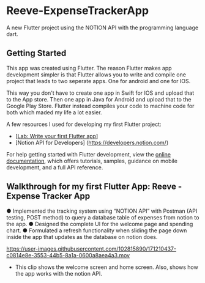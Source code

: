 # Reeve-ExpenseTrackerApp

A new Flutter project using the NOTION API with the programming language dart.

## Getting Started

This app was created using Flutter. The reason Flutter makes app development simpler is that Flutter allows you to write and compile one project that leads to two seperate apps. One for android and one for IOS. 

This way you don't have to create one app in Swift for IOS and upload that to the App store. Then one app in Java for Android and upload that to the Google Play Store. Flutter instead compiles your code to machine code for both which maded my life a lot easier.

A few resources I used for developing my first Flutter project:

- [[Lab: Write your first Flutter app](https://docs.flutter.dev/get-started/codelab)]
- [Notion API for Developers] (https://developers.notion.com/)

For help getting started with Flutter development, view the
[online documentation](https://docs.flutter.dev/), which offers tutorials,
samples, guidance on mobile development, and a full API reference.


## Walkthrough for my first Flutter App: Reeve - Expense Tracker App


●	Implemented the tracking system using “NOTION API” with Postman (API testing, POST method) to query a database table of expenses from notion to the app.
●	Designed the complete UI for the welcome page and spending chart.
●	Formulated a refresh functionality when sliding the page down inside the app that updates as the database on notion does.


https://user-images.githubusercontent.com/102815890/171210437-c0814e8e-3553-44b5-8a1a-0600a8aea4a3.mov

- This clip shows the welcome screen and home screen. Also, shows how the app works with the notion API.
